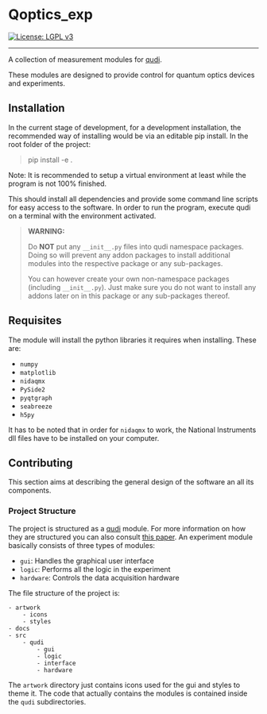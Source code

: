 # Qoptics_exp
[![License: LGPL v3](https://img.shields.io/badge/License-LGPL%20v3-blue.svg)](https://www.gnu.org/licenses/lgpl-3.0)

---

A collection of measurement modules for [qudi](https://github.com/Ulm-IQO/qudi-core).

These modules are designed to provide control for quantum optics devices and experiments.

## Installation

In the current stage of development, for a development installation, the recommended way of installing would be via an editable pip install. In the root folder of the project:

> pip install -e .

Note: It is recommended to setup a virtual environment at least while the program is not 100% finished.

This should install all dependencies and provide some command line scripts for easy access to the software. In order to run the program, execute qudi on a terminal with the environment activated.


> __WARNING:__
> 
> Do __NOT__ put any `__init__.py` files into qudi namespace packages. Doing so will prevent any 
> addon packages to install additional modules into the respective package or any sub-packages.
> 
> You can however create your own non-namespace packages (including `__init__.py`). Just make sure 
> you do not want to install any addons later on in this package or any sub-packages thereof.


## Requisites

The module will install the python libraries it requires when installing. These are:

- `numpy`
- `matplotlib`
- `nidaqmx`
- `PySide2`
- `pyqtgraph`
- `seabreeze`
- `h5py`

It has to be noted that in order for `nidaqmx` to work, the National Instruments dll files have to be installed on your computer.

## Contributing

This section aims at describing the general design of the software an all its components.

### Project Structure

The project is structured as a [qudi](https://github.com/Ulm-IQO/qudi-core) module. For more information on how they are structured you can also consult [this paper](https://doi.org/10.1016/j.softx.2017.02.001). An experiment module basically consists of three types of modules:

- `gui`: Handles the graphical user interface
- `logic`: Performs all the logic in the experiment
- `hardware`: Controls the data acquisition hardware

The file structure of the project is:

    - artwork
        - icons
        - styles
    - docs
    - src
        - qudi
            - gui
            - logic
            - interface
            - hardware

The `artwork` directory just contains icons used for the gui and styles to theme it. The code that actually contains the modules is contained inside the `qudi` subdirectories.



